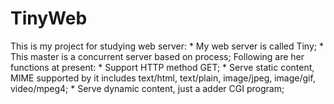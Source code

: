 # TinyWeb
This is my project for studying web server:
	* My web server is called Tiny;
	* This master is a concurrent server based on process;
Following are her functions at present:
	* Support HTTP method GET;
	* Serve static content, MIME supported by it includes text/html, text/plain, image/jpeg, image/gif, video/mpeg4;
	* Serve dynamic content, just a adder CGI program;
